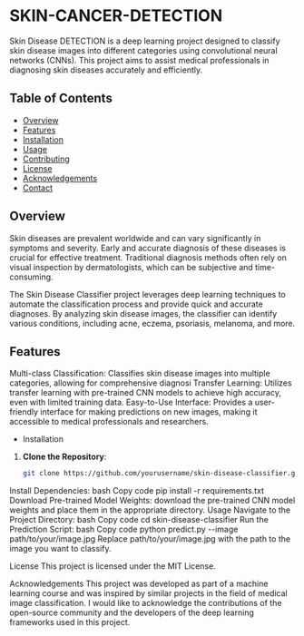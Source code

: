# SKIN-CANCER-DETECTION

Skin Disease DETECTION is a deep learning project designed to classify skin disease images into different categories using convolutional neural networks (CNNs). This project aims to assist medical professionals in diagnosing skin diseases accurately and efficiently.

## Table of Contents

- [Overview](#overview)
- [Features](#features)
- [Installation](#installation)
- [Usage](#usage)
- [Contributing](#contributing)
- [License](#license)
- [Acknowledgements](#acknowledgements)
- [Contact](#contact)

## Overview

Skin diseases are prevalent worldwide and can vary significantly in symptoms and severity. Early and accurate diagnosis of these diseases is crucial for effective treatment. Traditional diagnosis methods often rely on visual inspection by dermatologists, which can be subjective and time-consuming. 

The Skin Disease Classifier project leverages deep learning techniques to automate the classification process and provide quick and accurate diagnoses. By analyzing skin disease images, the classifier can identify various conditions, including acne, eczema, psoriasis, melanoma, and more.

## Features

Multi-class Classification: Classifies skin disease images into multiple categories, allowing for comprehensive diagnosi
Transfer Learning: Utilizes transfer learning with pre-trained CNN models to achieve high accuracy, even with limited training data.
Easy-to-Use Interface: Provides a user-friendly interface for making predictions on new images, making it accessible to medical professionals and researchers.

-  Installation

1. **Clone the Repository**: 
   ```bash
   git clone https://github.com/yourusername/skin-disease-classifier.git
Install Dependencies:
bash
Copy code
pip install -r requirements.txt
Download Pre-trained Model Weights:
download the pre-trained CNN model weights and place them in the appropriate directory.
Usage
Navigate to the Project Directory:
bash
Copy code
cd skin-disease-classifier
Run the Prediction Script:
bash
Copy code
python predict.py --image path/to/your/image.jpg
Replace path/to/your/image.jpg with the path to the image you want to classify.

License
This project is licensed under the MIT License.

Acknowledgements
This project was developed as part of a machine learning course and was inspired by similar projects in the field of medical image classification. I would like to acknowledge the contributions of the open-source community and the developers of the deep learning frameworks used in this project.
